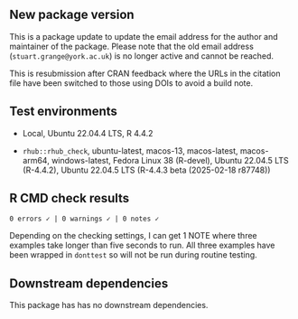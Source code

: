 ## New package version

This is a package update to update the email address for the author and maintainer of the package. Please note that the old email address (`stuart.grange@york.ac.uk`) is no longer active and cannot be reached. 

This is resubmission after CRAN feedback where the URLs in the citation file have been switched to those using DOIs to avoid a build note. 

## Test environments

  - Local, Ubuntu 22.04.4 LTS, R 4.4.2
  
  - `rhub::rhub_check`, ubuntu-latest, macos-13, macos-latest, macos-arm64, windows-latest, Fedora Linux 38 (R-devel), Ubuntu 22.04.5 LTS (R-4.4.2), Ubuntu 22.04.5 LTS (R-4.4.3 beta (2025-02-18 r87748))

## R CMD check results

```
0 errors ✓ | 0 warnings ✓ | 0 notes ✓
```

Depending on the checking settings, I can get 1 NOTE where three examples take longer than five seconds to run. All three examples have been wrapped in `donttest` so will not be run during routine testing. 

## Downstream dependencies

This package has has no downstream dependencies.
